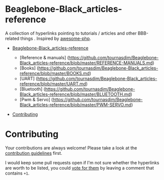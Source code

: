 # Beaglebone-Black_articles-reference
A collection of hyperlinks pointing to tutorials / articles and other BBB-related things . Inspired by [awesome-php](https://github.com/ziadoz/awesome-php).
- [Beaglebone-Black_articles-reference](#Beaglebone-Black_articles-reference)
    - [Reference & manuals] (https://github.com/tournasdim/Beaglebone-Black_articles-reference/blob/master/REFERENCE-MANUALS.md)
    - [Books] (https://github.com/tournasdim/Beaglebone-Black_articles-reference/blob/master/BOOKS.md)
    - [UART] (https://github.com/tournasdim/Beaglebone-Black_articles-reference/blob/master/UART.md)
    - [Bluetooth] (https://github.com/tournasdim/Beaglebone-Black_articles-reference/blob/master/BLUETOOTH.md)
    - [Pwm & Servo] (https://github.com/tournasdim/Beaglebone-Black_articles-reference/blob/master/PWM-SERVO.md)
    
- [Contributing](#contributing)

# Contributing

Your contributions are always welcome! Please take a look at the [contribution guidelines](https://github.com/tournasdim/Beaglebone-Black_articles-reference/blob/master/CONTRIBUTING.md) first.

I would keep some pull requests open if I'm not sure whether the hyperlinks are worth to be listed, you could [vote for them](https://github.com/tournasdim/Beaglebone-Black_articles-reference/pulls) by leaving a comment that contains `+1`.
